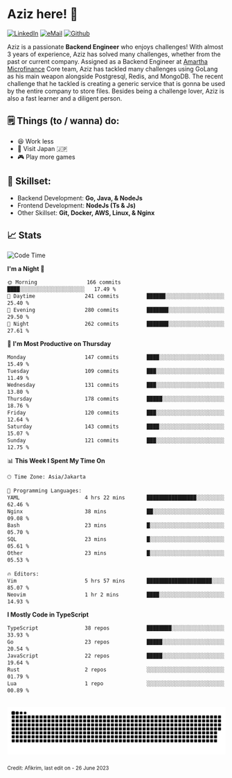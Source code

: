 # Aziz here! 👋

[![LinkedIn](https://img.shields.io/static/v1?message=afikrim&logo=linkedin&label=&color=0077B5&logoColor=white&labelColor=&style=for-the-badge)](https://www.linkedin.com/in/afikrim)
[![eMail](https://img.shields.io/static/v1?message=afikrim10@gmail.com&logo=gmail&label=&color=D14836&logoColor=white&labelColor=&style=for-the-badge)](mailto:afikrim10@gmail.com)
[![Github](https://komarev.com/ghpvc/?username=afikrim&label=Visitors&style=for-the-badge)](https://www.github.com/afikrim)

<!--Introduction-->
Aziz is a passionate **Backend Engineer** who enjoys challenges! With almost 3 years of experience, Aziz has solved many challenges, whether from the past or current company. Assigned as a Backend Engineer at [Amartha Microfinance](https://amartha.com) Core team, Aziz has tackled many challenges using GoLang as his main weapon alongside Postgresql, Redis, and MongoDB. The recent challenge that he tackled is creating a generic service that is gonna be used by the entire company to store files. Besides being a challenge lover, Aziz is also a fast learner and a diligent person.

<!--Things TODO-->
## 🗒️ Things (to / wanna) do:

- 😆 Work less
- 🚀 Visit Japan 🇯🇵
- 🎮 Play more games

<!--Skillset-->
## 🏅 Skillset:

- Backend Development: **Go, Java, & NodeJs**
- Frontend Development: **NodeJs (Ts & Js)**
- Other Skillset: **Git, Docker, AWS, Linux, & Nginx**

## 📈 Stats  

<!--START_SECTION:waka-->
![Code Time](http://img.shields.io/badge/Code%20Time-1%2C281%20hrs%2030%20mins-blue)

**I'm a Night 🦉** 

```text
🌞 Morning                166 commits         ████░░░░░░░░░░░░░░░░░░░░░   17.49 % 
🌆 Daytime                241 commits         ██████░░░░░░░░░░░░░░░░░░░   25.40 % 
🌃 Evening                280 commits         ███████░░░░░░░░░░░░░░░░░░   29.50 % 
🌙 Night                  262 commits         ███████░░░░░░░░░░░░░░░░░░   27.61 % 
```
📅 **I'm Most Productive on Thursday** 

```text
Monday                   147 commits         ████░░░░░░░░░░░░░░░░░░░░░   15.49 % 
Tuesday                  109 commits         ███░░░░░░░░░░░░░░░░░░░░░░   11.49 % 
Wednesday                131 commits         ███░░░░░░░░░░░░░░░░░░░░░░   13.80 % 
Thursday                 178 commits         █████░░░░░░░░░░░░░░░░░░░░   18.76 % 
Friday                   120 commits         ███░░░░░░░░░░░░░░░░░░░░░░   12.64 % 
Saturday                 143 commits         ████░░░░░░░░░░░░░░░░░░░░░   15.07 % 
Sunday                   121 commits         ███░░░░░░░░░░░░░░░░░░░░░░   12.75 % 
```


📊 **This Week I Spent My Time On** 

```text
🕑︎ Time Zone: Asia/Jakarta

💬 Programming Languages: 
YAML                     4 hrs 22 mins       ████████████████░░░░░░░░░   62.46 % 
Nginx                    38 mins             ██░░░░░░░░░░░░░░░░░░░░░░░   09.08 % 
Bash                     23 mins             █░░░░░░░░░░░░░░░░░░░░░░░░   05.70 % 
SQL                      23 mins             █░░░░░░░░░░░░░░░░░░░░░░░░   05.61 % 
Other                    23 mins             █░░░░░░░░░░░░░░░░░░░░░░░░   05.53 % 

🔥 Editors: 
Vim                      5 hrs 57 mins       █████████████████████░░░░   85.07 % 
Neovim                   1 hr 2 mins         ████░░░░░░░░░░░░░░░░░░░░░   14.93 % 
```

**I Mostly Code in TypeScript** 

```text
TypeScript               38 repos            ████████░░░░░░░░░░░░░░░░░   33.93 % 
Go                       23 repos            █████░░░░░░░░░░░░░░░░░░░░   20.54 % 
JavaScript               22 repos            █████░░░░░░░░░░░░░░░░░░░░   19.64 % 
Rust                     2 repos             ░░░░░░░░░░░░░░░░░░░░░░░░░   01.79 % 
Lua                      1 repo              ░░░░░░░░░░░░░░░░░░░░░░░░░   00.89 % 
```




<!--END_SECTION:waka-->


<br clear="both">

<div align="center">
  <img src="https://raw.githubusercontent.com/afikrim/afikrim/output/snake.svg" alt="Snake animation" />
</div>


<sub>Credit: Afikrim, last edit on - 26 June 2023</sub>
